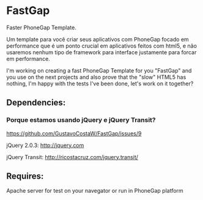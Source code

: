FastGap
=======

Faster PhoneGap Template.


Um template para você criar seus aplicativos com PhoneGap focado em performance que é um ponto crucial em aplicativos feitos com html5, e não usaremos nenhum tipo de framework para interface justamente para forcar em performance.


I'm working on creating a fast PhoneGap Template for you "FastGap" and you use on the next projects and also prove that the "slow" HTML5 has nothing, I'm happy with the tests I've been done, let's work on it together?


<h2>Dependencies:</h2>


<h3>Porque estamos usando jQuery e jQuery Transit?</h3>

https://github.com/GustavoCostaW/FastGap/issues/9

jQuery 2.0.3:
http://jquery.com

jQuery Transit:
http://ricostacruz.com/jquery.transit/


<h2>Requires:</h2>

Apache server for test on your navegator or run in PhoneGap platform
